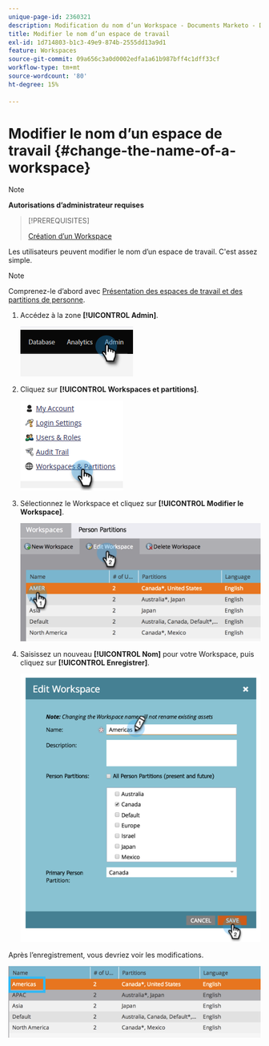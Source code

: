 ```yaml
---
unique-page-id: 2360321
description: Modification du nom d’un Workspace - Documents Marketo - Documentation du produit
title: Modifier le nom d’un espace de travail
exl-id: 1d714803-b1c3-49e9-874b-2555dd13a9d1
feature: Workspaces
source-git-commit: 09a656c3a0d0002edfa1a61b987bff4c1dff33cf
workflow-type: tm+mt
source-wordcount: '80'
ht-degree: 15%

---
```


# Modifier le nom d’un espace de travail {#change-the-name-of-a-workspace}

>[!NOTE]
>
>**Autorisations d’administrateur requises**

>[!PREREQUISITES]
>
>[Création d’un Workspace](/help/marketo/product-docs/administration/workspaces-and-person-partitions/create-a-new-workspace.md)

Les utilisateurs peuvent modifier le nom d’un espace de travail. C&#39;est assez simple.

>[!NOTE]
>
>Comprenez-le d’abord avec [Présentation des espaces de travail et des partitions de personne](/help/marketo/product-docs/administration/workspaces-and-person-partitions/understanding-workspaces-and-person-partitions.md).

1. Accédez à la zone **[!UICONTROL Admin]**.

   ![](assets/change-the-name-of-a-workspace-1.png)

1. Cliquez sur **[!UICONTROL Workspaces et partitions]**.

   ![](assets/change-the-name-of-a-workspace-2.png)

1. Sélectionnez le Workspace et cliquez sur **[!UICONTROL Modifier le Workspace]**.

   ![](assets/change-the-name-of-a-workspace-3.png)

1. Saisissez un nouveau **[!UICONTROL Nom]** pour votre Workspace, puis cliquez sur **[!UICONTROL Enregistrer]**.

   ![](assets/change-the-name-of-a-workspace-4.png)

Après l’enregistrement, vous devriez voir les modifications.

![](assets/change-the-name-of-a-workspace-5.png)
